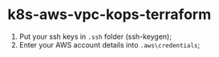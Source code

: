 # k8s-aws-vpc-kops-terraform

1. Put your ssh keys in `.ssh` folder (ssh-keygen);
2. Enter your AWS account details into `.aws\credentials`;